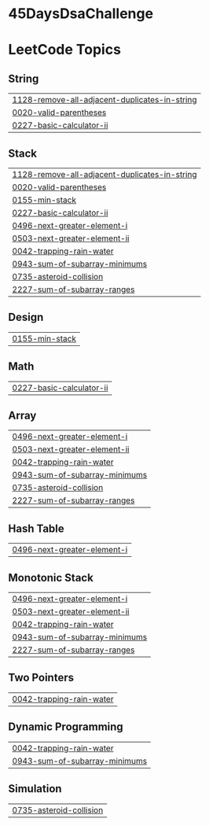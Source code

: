 # 45DaysDsaChallenge
<!---LeetCode Topics Start-->
# LeetCode Topics
## String
|  |
| ------- |
| [1128-remove-all-adjacent-duplicates-in-string](https://github.com/pranay1uv/45-Days-DsaChallenge/tree/master/1128-remove-all-adjacent-duplicates-in-string) |
| [0020-valid-parentheses](https://github.com/pranay1uv/45-Days-DsaChallenge/tree/master/0020-valid-parentheses) |
| [0227-basic-calculator-ii](https://github.com/pranay1uv/45-Days-DsaChallenge/tree/master/0227-basic-calculator-ii) |
## Stack
|  |
| ------- |
| [1128-remove-all-adjacent-duplicates-in-string](https://github.com/pranay1uv/45-Days-DsaChallenge/tree/master/1128-remove-all-adjacent-duplicates-in-string) |
| [0020-valid-parentheses](https://github.com/pranay1uv/45-Days-DsaChallenge/tree/master/0020-valid-parentheses) |
| [0155-min-stack](https://github.com/pranay1uv/45-Days-DsaChallenge/tree/master/0155-min-stack) |
| [0227-basic-calculator-ii](https://github.com/pranay1uv/45-Days-DsaChallenge/tree/master/0227-basic-calculator-ii) |
| [0496-next-greater-element-i](https://github.com/pranay1uv/45-Days-DsaChallenge/tree/master/0496-next-greater-element-i) |
| [0503-next-greater-element-ii](https://github.com/pranay1uv/45-Days-DsaChallenge/tree/master/0503-next-greater-element-ii) |
| [0042-trapping-rain-water](https://github.com/pranay1uv/45-Days-DsaChallenge/tree/master/0042-trapping-rain-water) |
| [0943-sum-of-subarray-minimums](https://github.com/pranay1uv/45-Days-DsaChallenge/tree/master/0943-sum-of-subarray-minimums) |
| [0735-asteroid-collision](https://github.com/pranay1uv/45-Days-DsaChallenge/tree/master/0735-asteroid-collision) |
| [2227-sum-of-subarray-ranges](https://github.com/pranay1uv/45-Days-DsaChallenge/tree/master/2227-sum-of-subarray-ranges) |
## Design
|  |
| ------- |
| [0155-min-stack](https://github.com/pranay1uv/45-Days-DsaChallenge/tree/master/0155-min-stack) |
## Math
|  |
| ------- |
| [0227-basic-calculator-ii](https://github.com/pranay1uv/45-Days-DsaChallenge/tree/master/0227-basic-calculator-ii) |
## Array
|  |
| ------- |
| [0496-next-greater-element-i](https://github.com/pranay1uv/45-Days-DsaChallenge/tree/master/0496-next-greater-element-i) |
| [0503-next-greater-element-ii](https://github.com/pranay1uv/45-Days-DsaChallenge/tree/master/0503-next-greater-element-ii) |
| [0042-trapping-rain-water](https://github.com/pranay1uv/45-Days-DsaChallenge/tree/master/0042-trapping-rain-water) |
| [0943-sum-of-subarray-minimums](https://github.com/pranay1uv/45-Days-DsaChallenge/tree/master/0943-sum-of-subarray-minimums) |
| [0735-asteroid-collision](https://github.com/pranay1uv/45-Days-DsaChallenge/tree/master/0735-asteroid-collision) |
| [2227-sum-of-subarray-ranges](https://github.com/pranay1uv/45-Days-DsaChallenge/tree/master/2227-sum-of-subarray-ranges) |
## Hash Table
|  |
| ------- |
| [0496-next-greater-element-i](https://github.com/pranay1uv/45-Days-DsaChallenge/tree/master/0496-next-greater-element-i) |
## Monotonic Stack
|  |
| ------- |
| [0496-next-greater-element-i](https://github.com/pranay1uv/45-Days-DsaChallenge/tree/master/0496-next-greater-element-i) |
| [0503-next-greater-element-ii](https://github.com/pranay1uv/45-Days-DsaChallenge/tree/master/0503-next-greater-element-ii) |
| [0042-trapping-rain-water](https://github.com/pranay1uv/45-Days-DsaChallenge/tree/master/0042-trapping-rain-water) |
| [0943-sum-of-subarray-minimums](https://github.com/pranay1uv/45-Days-DsaChallenge/tree/master/0943-sum-of-subarray-minimums) |
| [2227-sum-of-subarray-ranges](https://github.com/pranay1uv/45-Days-DsaChallenge/tree/master/2227-sum-of-subarray-ranges) |
## Two Pointers
|  |
| ------- |
| [0042-trapping-rain-water](https://github.com/pranay1uv/45-Days-DsaChallenge/tree/master/0042-trapping-rain-water) |
## Dynamic Programming
|  |
| ------- |
| [0042-trapping-rain-water](https://github.com/pranay1uv/45-Days-DsaChallenge/tree/master/0042-trapping-rain-water) |
| [0943-sum-of-subarray-minimums](https://github.com/pranay1uv/45-Days-DsaChallenge/tree/master/0943-sum-of-subarray-minimums) |
## Simulation
|  |
| ------- |
| [0735-asteroid-collision](https://github.com/pranay1uv/45-Days-DsaChallenge/tree/master/0735-asteroid-collision) |
<!---LeetCode Topics End-->